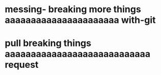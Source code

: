 # messing- breaking more things aaaaaaaaaaaaaaaaaaaaaa with-git 
# pull breaking things aaaaaaaaaaaaaaaaaaaaaaaaaaaa request
